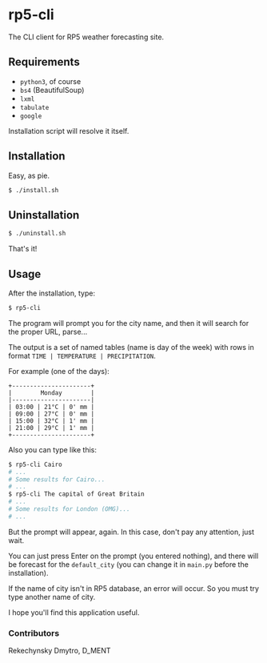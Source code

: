 # rp5-cli

The CLI client for RP5 weather forecasting site.

## Requirements

* `python3`, of course
* `bs4` (BeautifulSoup)
* `lxml`
* `tabulate`
* `google`

Installation script will resolve it itself.

## Installation

Easy, as pie.
```bash
$ ./install.sh
```

## Uninstallation
```bash
$ ./uninstall.sh
````
That's it!

## Usage
After the installation, type:
```bash
$ rp5-cli
```
The program will prompt you for the city name, and
then it will search for the proper URL, parse...

The output is a set of named tables (name is day of the week) with
rows in format `TIME | TEMPERATURE | PRECIPITATION`.

For example (one of the days):
```
+----------------------+
|        Monday        |
|----------------------|
| 03:00 | 21°C | 0' mm |
| 09:00 | 27°C | 0' mm |
| 15:00 | 32°C | 1' mm |
| 21:00 | 29°C | 1' mm |
+----------------------+
```

Also you can type like this:
```bash
$ rp5-cli Cairo
# ...
# Some results for Cairo...
# ...
$ rp5-cli The capital of Great Britain
# ...
# Some results for London (OMG)...
# ...
```
But the prompt will appear, again.
In this case, don't pay any attention, just wait.

You can just press Enter on the prompt (you entered nothing), and there
will be forecast for the `default_city` (you can change it in `main.py`
before the installation).

If the name of city isn't in RP5 database, an error will occur.
So you must try type another name of city.

I hope you'll find this application useful.

### Contributors
Rekechynsky Dmytro, D_MENT
